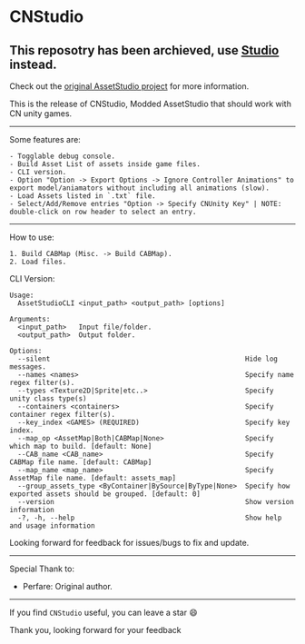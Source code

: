 # CNStudio
## This reposotry has been archieved, use [Studio](https://github.com/RazTools/Studio) instead.
Check out the [original AssetStudio project](https://github.com/Perfare/AssetStudio) for more information.

This is the release of CNStudio, Modded AssetStudio that should work with CN unity games.
_____________________________________________________________________________________________________________________________

Some features are:
```
- Togglable debug console.
- Build Asset List of assets inside game files.
- CLI version.
- Option "Option -> Export Options -> Ignore Controller Animations" to export model/aniamators without including all animations (slow).
- Load Assets listed in `.txt` file.
- Select/Add/Remove entries "Option -> Specify CNUnity Key" | NOTE: double-click on row header to select an entry.
```
_____________________________________________________________________________________________________________________________
How to use:

```
1. Build CABMap (Misc. -> Build CABMap).
2. Load files.
```

CLI Version:
```
Usage:
  AssetStudioCLI <input_path> <output_path> [options]

Arguments:
  <input_path>   Input file/folder.
  <output_path>  Output folder.

Options:
  --silent                                                Hide log messages.
  --names <names>                                         Specify name regex filter(s).
  --types <Texture2D|Sprite|etc..>                        Specify unity class type(s)
  --containers <containers>                               Specify container regex filter(s).
  --key_index <GAMES> (REQUIRED)                          Specify key index.
  --map_op <AssetMap|Both|CABMap|None>                    Specify which map to build. [default: None]
  --CAB_name <CAB_name>                                   Specify CABMap file name. [default: CABMap]
  --map_name <map_name>                                   Specify AssetMap file name. [default: assets_map]
  --group_assets_type <ByContainer|BySource|ByType|None>  Specify how exported assets should be grouped. [default: 0]
  --version                                               Show version information
  -?, -h, --help                                          Show help and usage information
```

Looking forward for feedback for issues/bugs to fix and update.
_____________________________________________________________________________________________________________________________
Special Thank to:
- Perfare: Original author.
_____________________________________________________________________________________________________________________________

If you find `CNStudio` useful, you can leave a star 😄

Thank you, looking forward for your feedback
